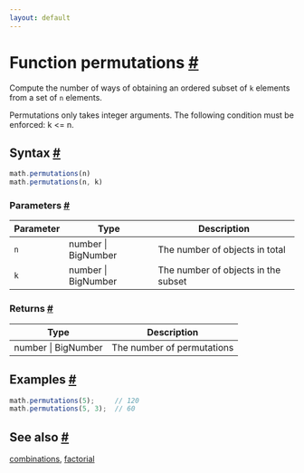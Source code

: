 ```yaml
---
layout: default
---
```


<!-- Note: This file is automatically generated from source code comments. Changes made in this file will be overridden. -->

<h1 id="function-permutations">Function permutations <a href="#function-permutations" title="Permalink">#</a></h1>

Compute the number of ways of obtaining an ordered subset of `k` elements
from a set of `n` elements.

Permutations only takes integer arguments.
The following condition must be enforced: k <= n.


<h2 id="syntax">Syntax <a href="#syntax" title="Permalink">#</a></h2>

```js
math.permutations(n)
math.permutations(n, k)
```

<h3 id="parameters">Parameters <a href="#parameters" title="Permalink">#</a></h3>

Parameter | Type | Description
--------- | ---- | -----------
`n` | number &#124; BigNumber | The number of objects in total
`k` | number &#124; BigNumber | The number of objects in the subset

<h3 id="returns">Returns <a href="#returns" title="Permalink">#</a></h3>

Type | Description
---- | -----------
number &#124; BigNumber | The number of permutations


<h2 id="examples">Examples <a href="#examples" title="Permalink">#</a></h2>

```js
math.permutations(5);     // 120
math.permutations(5, 3);  // 60
```


<h2 id="see-also">See also <a href="#see-also" title="Permalink">#</a></h2>

[combinations](combinations.html),
[factorial](factorial.html)
